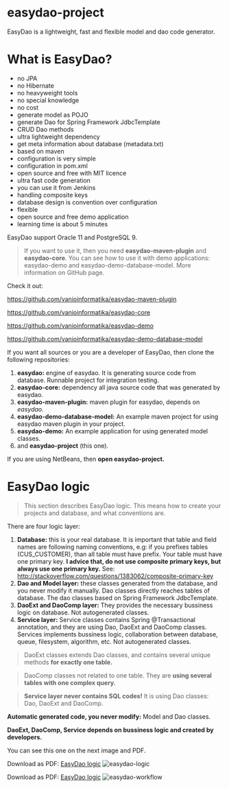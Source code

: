 easydao-project
===============

EasyDao is a lightweight, fast and flexible model and dao code generator.

# What is EasyDao? 

* no JPA
* no Hibernate
* no heavyweight tools
* no special knowledge
* no cost
* generate model as POJO
* generate Dao for Spring Framework JdbcTemplate
* CRUD Dao methods
* ultra lightweight dependency
* get meta information about database (metadata.txt)
* based on maven
* configuration is very simple
* configuration in pom.xml
* open source and free with MIT licence
* ultra fast code generation
* you can use it from Jenkins
* handling composite keys
* database design is convention over configuration
* flexible
* open source and free demo application
* learning time is about 5 minutes

EasyDao support Oracle 11 and PostgreSQL 9.

> If you want to use it, then you need **easydao-maven-plugin** and **easydao-core**. You can see how to use it with demo applications: easydao-demo and easydao-demo-database-model. More information on GitHub page.

Check it out:

https://github.com/vanioinformatika/easydao-maven-plugin

https://github.com/vanioinformatika/easydao-core

https://github.com/vanioinformatika/easydao-demo

https://github.com/vanioinformatika/easydao-demo-database-model

If you want all sources or you are a developer of EasyDao, then clone the following repositories:

1. **easydao:** engine of easydao. It is generating source code from database. Runnable project for integration testing.
1. **easydao-core:** dependency all java source code that was generated by easydao.
1. **easydao-maven-plugin:** maven plugin for easydao, depends on _easydao._
1. **easydao-demo-database-model:** An example maven project for using easydao maven plugin in your project.
1. **easydao-demo:** An example application for using generated model classes.
1. and **easydao-project** (this one).

If you are using NetBeans, then **open easydao-project.** 

# EasyDao logic

> This section describes EasyDao logic. This means how to create your projects and database, and what conventions are.

There are four logic layer:

1. **Database:** this is your real database. It is important that table and field names are following naming conventions, e.g: if you prefixes tables (CUS_CUSTOMER), than all table must have prefix. Your table must have one primary key. **I advice that, do not use composite primary keys, but always use one primary key.** See: http://stackoverflow.com/questions/1383062/composite-primary-key 
1. **Dao and Model layer:** these classes generated from the database, and you never modify it manually. Dao classes directly reaches tables of database. The dao classes based on Spring Framework JdbcTemplate.
1. **DaoExt and DaoComp layer:** They provides the necessary bussiness logic on database. Not autogenerated classes.
1. **Service layer:** Service classes contains Spring @Transactional annotation, and they are using Dao, DaoExt and DaoComp classes. Services implements bussiness logic, collaboration between database, queue, filesystem, algorithm, etc. Not autogenerated classes.

> DaoExt classes extends Dao classes, and contains several unique methods **for exactly one table.**


> DaoComp classes not related to one table. They are **using several tables with one complex query.**


> **Service layer never contains SQL codes!** It is using Dao classes: Dao, DaoExt and DaoComp.

**Automatic generated code, you never modify:** Model and Dao classes.

**DaoExt, DaoComp, Service depends on bussiness logic and created by developers.** 

You can see this one on the next image and PDF. 

Download as PDF:
[EasyDao logic](../master/easydao-logic.pdf)
![easydao-logic](../master/easydao-logic.png "EasyDao Logic")

Download as PDF:
[EasyDao logic](../master/easydao-workflow.pdf)
![easydao-workflow](../master/easydao-workflow.png "EasyDao Workflow")



